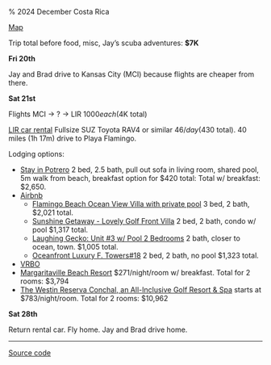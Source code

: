 % 2024 December Costa Rica

[Map](https://www.google.com/maps/d/u/0/edit?mid=1UaPeP2KdKiVW-pAAwJMlbBF-9JocZpk&usp=sharing)
<!-- > | [TripIt](https://www.tripit.com/p/787F4DA3D0B304A47296C36989E34A1A) -->

Trip total before food, misc, Jay’s scuba adventures: **$7K**

**Fri 20th**

Jay and Brad drive to Kansas City (MCI) because flights are cheaper from there.

**Sat 21st**

Flights MCI -> ? -> LIR $1000 each ($4K total)

[LIR car rental](https://www.expedia.com/carsearch?locn=Liberia+%28LIR-Daniel+Oduber+Intl.%29&loc2=&date1=11%2F27%2F2024&date2=12%2F4%2F2024&d1=2024-11-27&d2=2024-12-04&aarpcr=off&vend=&pickupIATACode=LIR&dpln=6024604&returnIATACode=&drid1=&time1=1030AM&time2=1030AM&olat=&olon=&dlat=&dlon=&dagv=1&subm=1&fdrp=0&ttyp=2&acop=2&rdus=10&rdct=1&styp=4&rfrr=page.TravelGuides.Cars.Airport)
Fullsize SUZ Toyota RAV4 or similar $46/day ($430 total). 40 miles (1h 17m) drive to Playa Flamingo.

Lodging options:

* [Stay in Potrero](https://www.stayinpotrero.com/) 2 bed, 2.5 bath, pull out sofa in living room, shared pool, 5m walk from beach, breakfast option for $420 total: Total w/ breakfast: $2,650.
* [Airbnb](https://www.airbnb.com/s/Brasilito-Beach--Guanacaste-Province--Costa-Rica/homes?checkin=2024-12-04&checkout=2024-12-11&date_picker_type=calendar&adults=3&guests=3&place_id=ChIJpzQHcNI6no8RXRsNTPRTUO0&refinement_paths%5B%5D=%2Fhomes&search_type=user_map_move&tab_id=home_tab&query=Brasilito%20Beach%2C%20Guanacaste%20Province%2C%20Costa%20Rica&flexible_trip_lengths%5B%5D=one_week&monthly_start_date=2024-11-01&monthly_length=3&monthly_end_date=2025-02-01&search_mode=regular_search&price_filter_input_type=0&price_filter_num_nights=7&channel=EXPLORE&ne_lat=10.431597523643491&ne_lng=-85.77191650724609&sw_lat=10.388388194183529&sw_lng=-85.80678671050174&zoom=14.43921385045728&zoom_level=14.43921385045728&search_by_map=true)
  * [Flamingo Beach Ocean View Villa with private pool](https://www.airbnb.com/rooms/52885438?check_in=2024-12-04&check_out=2024-12-11&guests=3&adults=3&s=67&unique_share_id=30a2dcf4-099e-404f-80d5-c8af4e9f9941) 3 bed, 2 bath, $2,021 total.
  * [Sunshine Getaway - Lovely Golf Front Villa](https://www.airbnb.com/rooms/46876436?check_in=2024-12-04&check_out=2024-12-11&guests=3&adults=3&s=67&unique_share_id=5f6e952e-9143-4af1-a456-5a5553f47db1) 2 bed, 2 bath, condo w/ pool $1,317 total.
  * [Laughing Gecko: Unit #3 w/ Pool 2 Bedrooms](https://www.airbnb.com/rooms/1267885817960777988?check_in=2024-12-04&check_out=2024-12-11&guests=3&adults=3&s=67&unique_share_id=2f60ccc5-f172-4599-a41e-0290ee1b1f76) 2 bath, closer to ocean, town. $1,005 total.
  * [Oceanfront Luxury F. Towers#18](https://www.airbnb.com/rooms/1262927198552999685?check_in=2024-12-04&check_out=2024-12-11&guests=3&adults=3&s=67&unique_share_id=5bcfd2a7-491f-471f-bec0-a5fcbe6b09c5) 2 bed, 2 bath, no pool $1,323 total.
* [VRBO](https://www.vrbo.com/search?destination=Playa%20Flamingo%2C%20Cabo%20Velas%2C%20Guanacaste%2C%20Costa%20Rica&regionId=6252841&latLong=10.431656%2C-85.784609&flexibility=0_DAY&d1=2024-12-04&startDate=2024-12-04&d2=2024-12-11&endDate=2024-12-11&adults=3&theme=&userIntent=&semdtl=&sort=RECOMMENDED)
* [Margaritaville Beach Resort](https://www.margaritavillebeachresortcostarica.com/)
$271/night/room w/ breakfast. Total for 2 rooms: $3,794
* [The Westin Reserva Conchal, an All-Inclusive Golf Resort & Spa](https://www.marriott.com/en-us/hotels/lirwi-the-westin-reserva-conchal-an-all-inclusive-golf-resort-and-spa/overview/) starts at $783/night/room. Total for 2 rooms: $10,962

**Sat 28th**

Return rental car. Fly home. Jay and Brad drive home.

---

[Source code](https://github.com/jhannah/jays.net/blob/main/2024CostaRica/index.md)
